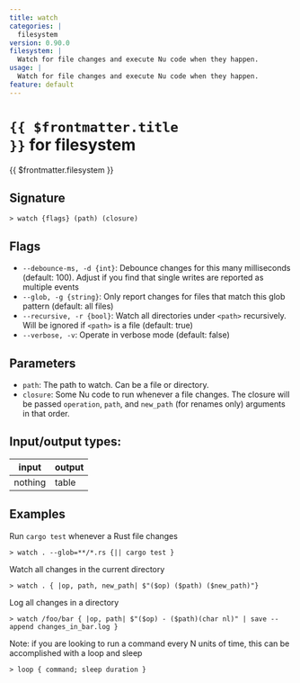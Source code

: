 ```yaml
---
title: watch
categories: |
  filesystem
version: 0.90.0
filesystem: |
  Watch for file changes and execute Nu code when they happen.
usage: |
  Watch for file changes and execute Nu code when they happen.
feature: default
---
```


<!-- This file is automatically generated. Please edit the command in https://github.com/nushell/nushell instead. -->

# <code>{{ $frontmatter.title }}</code> for filesystem

<div class='command-title'>{{ $frontmatter.filesystem }}</div>

## Signature

`> watch {flags} (path) (closure)`

## Flags

- `--debounce-ms, -d {int}`: Debounce changes for this many milliseconds (default: 100). Adjust if you find that single writes are reported as multiple events
- `--glob, -g {string}`: Only report changes for files that match this glob pattern (default: all files)
- `--recursive, -r {bool}`: Watch all directories under `<path>` recursively. Will be ignored if `<path>` is a file (default: true)
- `--verbose, -v`: Operate in verbose mode (default: false)

## Parameters

- `path`: The path to watch. Can be a file or directory.
- `closure`: Some Nu code to run whenever a file changes. The closure will be passed `operation`, `path`, and `new_path` (for renames only) arguments in that order.

## Input/output types:

| input   | output |
| ------- | ------ |
| nothing | table  |

## Examples

Run `cargo test` whenever a Rust file changes

```nu
> watch . --glob=**/*.rs {|| cargo test }

```

Watch all changes in the current directory

```nu
> watch . { |op, path, new_path| $"($op) ($path) ($new_path)"}

```

Log all changes in a directory

```nu
> watch /foo/bar { |op, path| $"($op) - ($path)(char nl)" | save --append changes_in_bar.log }

```

Note: if you are looking to run a command every N units of time, this can be accomplished with a loop and sleep

```nu
> loop { command; sleep duration }

```
